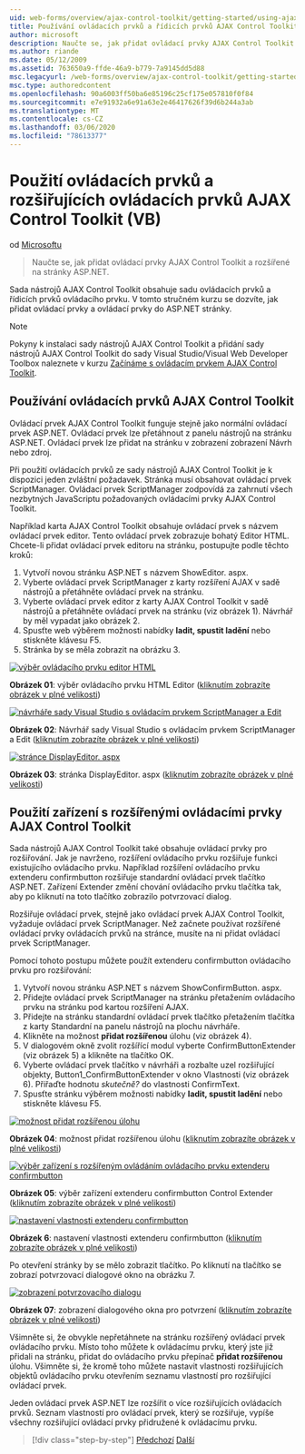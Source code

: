 ```yaml
---
uid: web-forms/overview/ajax-control-toolkit/getting-started/using-ajax-control-toolkit-controls-and-control-extenders-vb
title: Používání ovládacích prvků a řídicích prvků AJAX Control Toolkit (VB) | Microsoft Docs
author: microsoft
description: Naučte se, jak přidat ovládací prvky AJAX Control Toolkit a rozšířené na stránky ASP.NET.
ms.author: riande
ms.date: 05/12/2009
ms.assetid: 763650a9-ffde-46a9-b779-7a9145dd5d88
msc.legacyurl: /web-forms/overview/ajax-control-toolkit/getting-started/using-ajax-control-toolkit-controls-and-control-extenders-vb
msc.type: authoredcontent
ms.openlocfilehash: 90a6003ff50ba6e85196c25cf175e057810f0f84
ms.sourcegitcommit: e7e91932a6e91a63e2e46417626f39d6b244a3ab
ms.translationtype: MT
ms.contentlocale: cs-CZ
ms.lasthandoff: 03/06/2020
ms.locfileid: "78613377"
---
```

# <a name="using-ajax-control-toolkit-controls-and-control-extenders-vb"></a>Použití ovládacích prvků a rozšiřujících ovládacích prvků AJAX Control Toolkit (VB)

od [Microsoftu](https://github.com/microsoft)

> Naučte se, jak přidat ovládací prvky AJAX Control Toolkit a rozšířené na stránky ASP.NET.

Sada nástrojů AJAX Control Toolkit obsahuje sadu ovládacích prvků a řídicích prvků ovládacího prvku. V tomto stručném kurzu se dozvíte, jak přidat ovládací prvky a ovládací prvky do ASP.NET stránky.

> [!NOTE] 
> 
> Pokyny k instalaci sady nástrojů AJAX Control Toolkit a přidání sady nástrojů AJAX Control Toolkit do sady Visual Studio/Visual Web Developer Toolbox naleznete v kurzu [Začínáme s ovládacím prvkem AJAX Control Toolkit](get-started-with-the-ajax-control-toolkit-vb.md).

## <a name="using-ajax-control-toolkit-controls"></a>Používání ovládacích prvků AJAX Control Toolkit

Ovládací prvek AJAX Control Toolkit funguje stejně jako normální ovládací prvek ASP.NET. Ovládací prvek lze přetáhnout z panelu nástrojů na stránku ASP.NET. Ovládací prvek lze přidat na stránku v zobrazení zobrazení Návrh nebo zdroj.

Při použití ovládacích prvků ze sady nástrojů AJAX Control Toolkit je k dispozici jeden zvláštní požadavek. Stránka musí obsahovat ovládací prvek ScriptManager. Ovládací prvek ScriptManager zodpovídá za zahrnutí všech nezbytných JavaScriptu požadovaných ovládacími prvky AJAX Control Toolkit.

Například karta AJAX Control Toolkit obsahuje ovládací prvek s názvem ovládací prvek editor. Tento ovládací prvek zobrazuje bohatý Editor HTML. Chcete-li přidat ovládací prvek editoru na stránku, postupujte podle těchto kroků:

1. Vytvoří novou stránku ASP.NET s názvem ShowEditor. aspx.
2. Vyberte ovládací prvek ScriptManager z karty rozšíření AJAX v sadě nástrojů a přetáhněte ovládací prvek na stránku.
3. Vyberte ovládací prvek editor z karty AJAX Control Toolkit v sadě nástrojů a přetáhněte ovládací prvek na stránku (viz obrázek 1). Návrhář by měl vypadat jako obrázek 2.
4. Spusťte web výběrem možnosti nabídky **ladit, spustit ladění** nebo stiskněte klávesu F5.
5. Stránka by se měla zobrazit na obrázku 3.

[![výběr ovládacího prvku editor HTML](using-ajax-control-toolkit-controls-and-control-extenders-vb/_static/image1.jpg)](using-ajax-control-toolkit-controls-and-control-extenders-vb/_static/image1.png)

**Obrázek 01**: výběr ovládacího prvku HTML Editor ([kliknutím zobrazíte obrázek v plné velikosti](using-ajax-control-toolkit-controls-and-control-extenders-vb/_static/image2.png))

[![návrháře sady Visual Studio s ovládacím prvkem ScriptManager a Edit](using-ajax-control-toolkit-controls-and-control-extenders-vb/_static/image2.jpg)](using-ajax-control-toolkit-controls-and-control-extenders-vb/_static/image3.png)

**Obrázek 02**: Návrhář sady Visual Studio s ovládacím prvkem ScriptManager a Edit ([kliknutím zobrazíte obrázek v plné velikosti](using-ajax-control-toolkit-controls-and-control-extenders-vb/_static/image4.png))

[![stránce DisplayEditor. aspx](using-ajax-control-toolkit-controls-and-control-extenders-vb/_static/image3.jpg)](using-ajax-control-toolkit-controls-and-control-extenders-vb/_static/image5.png)

**Obrázek 03**: stránka DisplayEditor. aspx ([kliknutím zobrazíte obrázek v plné velikosti](using-ajax-control-toolkit-controls-and-control-extenders-vb/_static/image6.png))

## <a name="using-ajax-control-toolkit-control-extenders"></a>Použití zařízení s rozšířenými ovládacími prvky AJAX Control Toolkit

Sada nástrojů AJAX Control Toolkit také obsahuje ovládací prvky pro rozšiřování. Jak je navrženo, rozšíření ovládacího prvku rozšiřuje funkci existujícího ovládacího prvku. Například rozšíření ovládacího prvku extenderu confirmbutton rozšiřuje standardní ovládací prvek tlačítko ASP.NET. Zařízení Extender změní chování ovládacího prvku tlačítka tak, aby po kliknutí na toto tlačítko zobrazilo potvrzovací dialog.

Rozšiřuje ovládací prvek, stejně jako ovládací prvek AJAX Control Toolkit, vyžaduje ovládací prvek ScriptManager. Než začnete používat rozšířené ovládací prvky ovládacích prvků na stránce, musíte na ni přidat ovládací prvek ScriptManager.

Pomocí tohoto postupu můžete použít extenderu confirmbutton ovládacího prvku pro rozšiřování:

1. Vytvoří novou stránku ASP.NET s názvem ShowConfirmButton. aspx.
2. Přidejte ovládací prvek ScriptManager na stránku přetažením ovládacího prvku na stránku pod kartou rozšíření AJAX.
3. Přidejte na stránku standardní ovládací prvek tlačítko přetažením tlačítka z karty Standardní na panelu nástrojů na plochu návrháře.
4. Klikněte na možnost **přidat rozšířenou** úlohu (viz obrázek 4).
5. V dialogovém okně zvolit rozšířící modul vyberte ConfirmButtonExtender (viz obrázek 5) a klikněte na tlačítko OK.
6. Vyberte ovládací prvek tlačítko v návrháři a rozbalte uzel rozšiřující objekty, Button1\_ConfirmButtonExtender v okno Vlastnosti (viz obrázek 6). Přiřaďte hodnotu *skutečně?* do vlastnosti ConfirmText.
7. Spusťte stránku výběrem možnosti nabídky **ladit, spustit ladění** nebo stiskněte klávesu F5.

[![možnost přidat rozšířenou úlohu](using-ajax-control-toolkit-controls-and-control-extenders-vb/_static/image4.jpg)](using-ajax-control-toolkit-controls-and-control-extenders-vb/_static/image7.png)

**Obrázek 04**: možnost přidat rozšířenou úlohu ([kliknutím zobrazíte obrázek v plné velikosti](using-ajax-control-toolkit-controls-and-control-extenders-vb/_static/image8.png))

[![výběr zařízení s rozšířeným ovládáním ovládacího prvku extenderu confirmbutton](using-ajax-control-toolkit-controls-and-control-extenders-vb/_static/image5.jpg)](using-ajax-control-toolkit-controls-and-control-extenders-vb/_static/image9.png)

**Obrázek 05**: výběr zařízení extenderu confirmbutton Control Extender ([kliknutím zobrazíte obrázek v plné velikosti](using-ajax-control-toolkit-controls-and-control-extenders-vb/_static/image10.png))

[![nastavení vlastnosti extenderu confirmbutton](using-ajax-control-toolkit-controls-and-control-extenders-vb/_static/image6.jpg)](using-ajax-control-toolkit-controls-and-control-extenders-vb/_static/image11.png)

**Obrázek 6**: nastavení vlastnosti extenderu confirmbutton ([kliknutím zobrazíte obrázek v plné velikosti](using-ajax-control-toolkit-controls-and-control-extenders-vb/_static/image12.png))

Po otevření stránky by se mělo zobrazit tlačítko. Po kliknutí na tlačítko se zobrazí potvrzovací dialogové okno na obrázku 7.

[![zobrazení potvrzovacího dialogu](using-ajax-control-toolkit-controls-and-control-extenders-vb/_static/image7.jpg)](using-ajax-control-toolkit-controls-and-control-extenders-vb/_static/image13.png)

**Obrázek 07**: zobrazení dialogového okna pro potvrzení ([kliknutím zobrazíte obrázek v plné velikosti](using-ajax-control-toolkit-controls-and-control-extenders-vb/_static/image14.png))

Všimněte si, že obvykle nepřetáhnete na stránku rozšířený ovládací prvek ovládacího prvku. Místo toho můžete k ovládacímu prvku, který jste již přidali na stránku, přidat do ovládacího prvku přepínač **přidat rozšířenou** úlohu. Všimněte si, že kromě toho můžete nastavit vlastnosti rozšiřujících objektů ovládacího prvku otevřením seznamu vlastností pro rozšiřující ovládací prvek.

Jeden ovládací prvek ASP.NET lze rozšířit o více rozšiřujících ovládacích prvků. Seznam vlastností pro ovládací prvek, který se rozšiřuje, vypíše všechny rozšiřující ovládací prvky přidružené k ovládacímu prvku.

> [!div class="step-by-step"]
> [Předchozí](get-started-with-the-ajax-control-toolkit-vb.md)
> [Další](creating-a-custom-ajax-control-toolkit-control-extender-vb.md)
